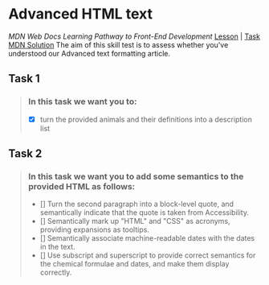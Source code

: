 # Advanced HTML text 
_MDN Web Docs Learning Pathway to Front-End Development_
[Lesson](https://developer.mozilla.org/en-US/docs/Learn/HTML/Introduction_to_HTML/Advanced_text_formatting) | [Task](https://developer.mozilla.org/en-US/docs/Learn/HTML/Introduction_to_HTML/Test_your_skills:_Advanced_HTML_text) [MDN Solution](https://github.com/mdn/learning-area/blob/master/html/introduction-to-html/tasks/advanced-text/marking.md)
The aim of this skill test is to assess whether you've understood our Advanced text formatting article.

## Task 1
> ### In this task we want you to:
> - [X]  turn the provided animals and their definitions into a description list

## Task 2
> ### In this task we want you to add some semantics to the provided HTML as follows:
> - []  Turn the second paragraph into a block-level quote, and semantically indicate that the quote is taken from Accessibility.
> - []  Semantically mark up "HTML" and "CSS" as acronyms, providing expansions as tooltips.
> - []  Semantically associate machine-readable dates with the dates in the text.
> - []  Use subscript and superscript to provide correct semantics for the chemical formulae and dates, and make them display correctly.